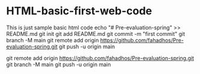 # HTML-basic-first-web-code
This is just sample basic html code 
echo "# Pre-evaluation-spring" >> README.md
git init
git add README.md
git commit -m "first commit"
git branch -M main
git remote add origin https://github.com/fahadhos/Pre-evaluation-spring.git
git push -u origin main


git remote add origin https://github.com/fahadhos/Pre-evaluation-spring.git
git branch -M main
git push -u origin main
